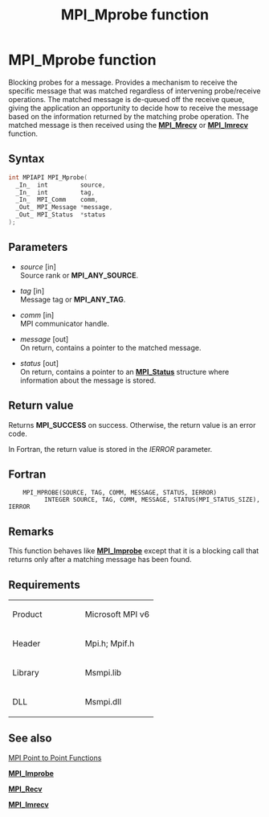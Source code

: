 ﻿---
title: MPI_Mprobe function
TOCTitle: MPI_Mprobe function
ms:assetid: A54B0A78-045E-4D90-AC91-761893AD8DB5
ms:mtpsurl: https://msdn.microsoft.com/en-us/library/Dn985832(v=VS.85)
ms:contentKeyID: 65288036
ms.date: 03/28/2018
mtps_version: v=VS.85
f1_keywords:
- mpi/MPI_Mprobe
- mpi/MPI_MPROBEV
- MPI_MPROBE
- mpif/MPI_Mprobe
dev_langs:
- C++
- C
api_location:
- Msmpi.dll
api_name:
- MPI_Mprobe
api_type:
- DLLExport
product:
- Windows
topic_type:
- apiref
- kbSyntax
product_family_name: VS
ROBOTS: INDEX,FOLLOW
---

# MPI\_Mprobe function

Blocking probes for a message. Provides a mechanism to receive the specific message that was matched regardless of intervening probe/receive operations. The matched message is de-queued off the receive queue, giving the application an opportunity to decide how to receive the message based on the information returned by the matching probe operation. The matched message is then received using the [**MPI\_Mrecv**](mpi-mrecv-function.md) or [**MPI\_Imrecv**](mpi-imrecv-function.md) function.

## Syntax

``` c++
int MPIAPI MPI_Mprobe(
  _In_  int         source,
  _In_  int         tag,
  _In_  MPI_Comm    comm,
  _Out_ MPI_Message *message,
  _Out_ MPI_Status  *status
);
```

## Parameters

  - *source* \[in\]  
    Source rank or **MPI\_ANY\_SOURCE**.

  - *tag* \[in\]  
    Message tag or **MPI\_ANY\_TAG**.

  - *comm* \[in\]  
    MPI communicator handle.

  - *message* \[out\]  
    On return, contains a pointer to the matched message.

  - *status* \[out\]  
    On return, contains a pointer to an [**MPI\_Status**](mpi-status-structure.md) structure where information about the message is stored.

## Return value

Returns **MPI\_SUCCESS** on success. Otherwise, the return value is an error code.

In Fortran, the return value is stored in the *IERROR* parameter.

## Fortran

``` FORTRAN
    MPI_MPROBE(SOURCE, TAG, COMM, MESSAGE, STATUS, IERROR)
          INTEGER SOURCE, TAG, COMM, MESSAGE, STATUS(MPI_STATUS_SIZE), IERROR
```

## Remarks

This function behaves like [**MPI\_Improbe**](mpi-improbe-function.md) except that it is a blocking call that returns only after a matching message has been found.

## Requirements

<table>
<colgroup>
<col style="width: 50%" />
<col style="width: 50%" />
</colgroup>
<tbody>
<tr class="odd">
<td><p>Product</p></td>
<td><p>Microsoft MPI v6</p></td>
</tr>
<tr class="even">
<td><p>Header</p></td>
<td>Mpi.h;
Mpif.h</td>
</tr>
<tr class="odd">
<td><p>Library</p></td>
<td>Msmpi.lib</td>
</tr>
<tr class="even">
<td><p>DLL</p></td>
<td>Msmpi.dll</td>
</tr>
</tbody>
</table>


## See also

[MPI Point to Point Functions](mpi-point-to-point-functions.md)

[**MPI\_Improbe**](mpi-improbe-function.md)

[**MPI\_Recv**](mpi-recv-function.md)

[**MPI\_Imrecv**](mpi-imrecv-function.md)

